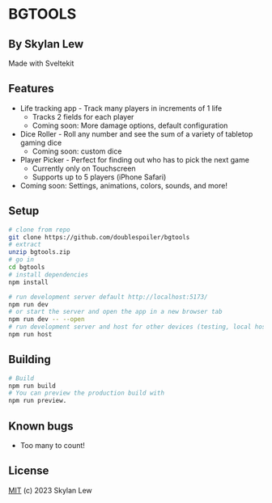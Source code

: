 # BGTOOLS

## By Skylan Lew

Made with Sveltekit

## Features

* Life tracking app - Track many players in increments of 1 life
  * Tracks 2 fields for each player
  * Coming soon: More damage options, default configuration
* Dice Roller - Roll any number and see the sum of a variety of tabletop gaming dice
  * Coming soon: custom dice
* Player Picker - Perfect for finding out who has to pick the next game
  * Currently only on Touchscreen
  * Supports up to 5 players (iPhone Safari)
* Coming soon: Settings, animations, colors, sounds, and more!

## Setup

```bash
# clone from repo
git clone https://github.com/doublespoiler/bgtools
# extract
unzip bgtools.zip
# go in
cd bgtools
# install dependencies
npm install

# run development server default http://localhost:5173/
npm run dev
# or start the server and open the app in a new browser tab
npm run dev -- --open
# run development server and host for other devices (testing, local hosting)
npm run host

```

## Building

```bash
# Build
npm run build
# You can preview the production build with 
npm run preview.
```

## Known bugs

* Too many to count!

## License

[MIT](https://choosealicense.com/licenses/mit/) (c) 2023 Skylan Lew
